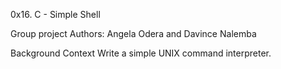 0x16. C - Simple Shell

Group project
Authors: Angela Odera and Davince Nalemba

Background Context
Write a simple UNIX command interpreter.

